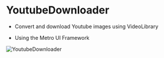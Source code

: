 # YoutubeDownloader

- Convert and download Youtube images using VideoLibrary</br>

- Using the Metro UI Framework</br>

![YoutubeDownloader](https://user-images.githubusercontent.com/32415358/206999488-f44b55c9-3447-4d68-8f79-d18197cae1d7.PNG)
